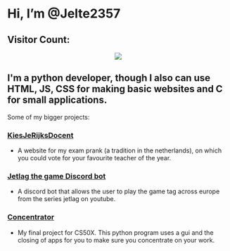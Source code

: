 # Hi, I’m @Jelte2357
## Visitor Count: 
<p align="center"> 
  <img src="https://profile-counter.glitch.me/jelte2357/count.svg" />
</p>

## I'm a python developer, though I also can use HTML, JS, CSS for making basic websites and C for small applications.
Some of my bigger projects:
### [KiesJeRijksDocent](https://github.com/Jelte2357/kiesjerijksdocent)
- A website for my exam prank (a tradition in the netherlands), on which you could vote for your favourite teacher of the year.
### [Jetlag the game Discord bot](https://github.com/Jelte2357/JetLag-The-Game-Tag-Discord-Bot)
- A discord bot that allows the user to play the game tag across europe from the series jetlag on youtube.
### [Concentrator](https://github.com/Jelte2357/Concentrator)
- My final project for CS50X. This python program uses a gui and the closing of apps for you to make sure you concentrate on your work.
